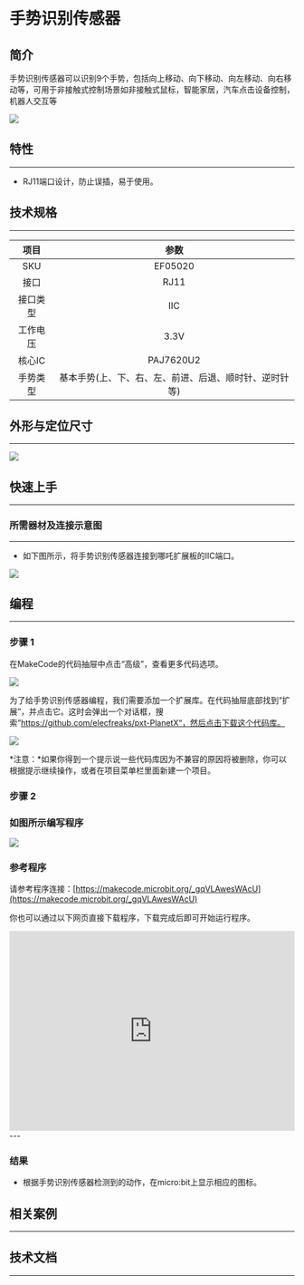 # 手势识别传感器

## 简介
手势识别传感器可以识别9个手势，包括向上移动、向下移动、向左移动、向右移动等，可用于非接触式控制场景如非接触式鼠标，智能家居，汽车点击设备控制，机器人交互等

![](./images/05020_01.png)

## 特性
---
- RJ11端口设计，防止误插，易于使用。
## 技术规格
---

项目 | 参数 
:-: | :-: 
SKU|EF05020
接口|RJ11
接口类型|IIC
工作电压|3.3V
核心IC|PAJ7620U2
手势类型|基本手势(上、下、右、左、前进、后退、顺时针、逆时针等)





## 外形与定位尺寸
---


![](./images/05020_02.png)


## 快速上手
---

### 所需器材及连接示意图
---

- 如下图所示，将手势识别传感器连接到哪吒扩展板的IIC端口。


![](./images/05020_03.png)

## 编程
---

### 步骤 1
在MakeCode的代码抽屉中点击“高级”，查看更多代码选项。

![](./images/05001_04.png)

为了给手势识别传感器编程，我们需要添加一个扩展库。在代码抽屉底部找到“扩展”，并点击它。这时会弹出一个对话框，搜索”https://github.com/elecfreaks/pxt-PlanetX“，然后点击下载这个代码库。

![](./images/05001_05.png)

*注意：*如果你得到一个提示说一些代码库因为不兼容的原因将被删除，你可以根据提示继续操作，或者在项目菜单栏里面新建一个项目。
### 步骤 2
### 如图所示编写程序

![](./images/05020_06.png)


### 参考程序
请参考程序连接：[https://makecode.microbit.org/_gqVLAwesWAcU](https://makecode.microbit.org/_gqVLAwesWAcU)

你也可以通过以下网页直接下载程序，下载完成后即可开始运行程序。

<div style="position:relative;height:0;padding-bottom:70%;overflow:hidden;"><iframe style="position:absolute;top:0;left:0;width:100%;height:100%;" src="https://makecode.microbit.org/#pub:_gqVLAwesWAcU" frameborder="0" sandbox="allow-popups allow-forms allow-scripts allow-same-origin"></iframe></div>  
---

### 结果
- 根据手势识别传感器检测到的动作，在micro:bit上显示相应的图标。
## 相关案例
---

## 技术文档
---
